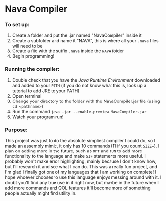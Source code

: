 # Nava Compiler

### To set up:
1. Create a folder and put the .jar named "NavaCompiler" inside it
2. Create a subfolder and name it "NAVA", this is where all your `.nava` files will need to be
3. Create a file with the suffix `.nava` inside the `NAVA` folder
4. Begin programming!

### Running the compiler:
1. Double check that you have the *Java Runtime Environment* downloaded and added to your `PATH` (if you do not know what this is, look up a tutorial to add JRE to your PATH)
2. Open terminal
3. Change your directory to the folder with the NavaCompiler.jar file (using `cd <pathname>`)
4. Run the command `java -jar --enable-preview NavaCompiler.jar`
5. Watch your program run!

### Purpose:
This project was just to do the absolute simpliest compiler I could do, so I made an assembly mimic, it only has 10 commands (11 if you count `SIZE=`).
I plan on adding more in the future, such as `RPT` and `FUN` to add more functionality to the language and make `SIF` statements more useful.
I probably won't make error highlighting, mainly because I don't know how, but I'll research it and see what I can do. 
This was a really fun project, and I'm glad I finally got one of my languages that I am working on complete!
I hope whoever chooses to use this language enjoys messing around with it.
I doubt you'll find any true use in it right now, but maybe in the future when I add more commands and QOL features it'll become more of something people actually might find utility in.
